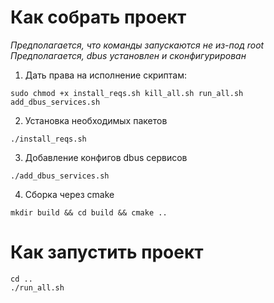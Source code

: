 # Как собрать проект

*Предполагается, что команды запускаются не из-под root*
*Предполагается, dbus установлен и сконфигурирован*

1. Дать права на исполнение скриптам:
```
sudo chmod +x install_reqs.sh kill_all.sh run_all.sh add_dbus_services.sh
```
2. Установка необходимых пакетов
```
./install_reqs.sh
```
3. Добавление конфигов dbus сервисов
```
./add_dbus_services.sh
```
4. Сборка через cmake
```
mkdir build && cd build && cmake ..
```

# Как запустить проект
```
cd ..
./run_all.sh

```
